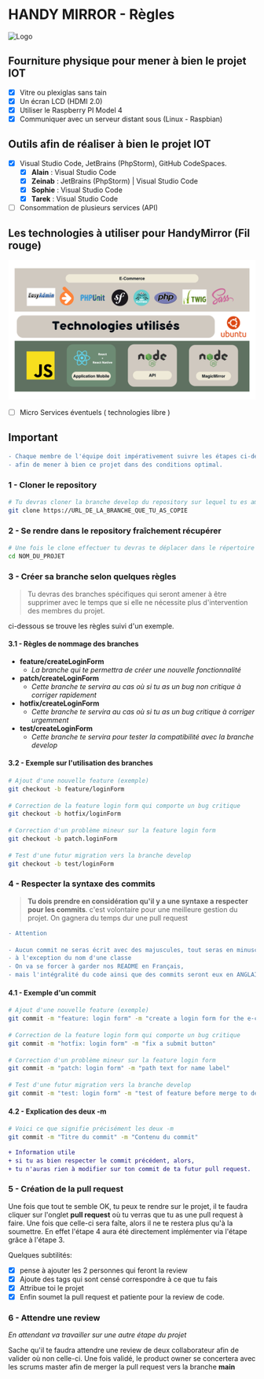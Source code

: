 # HANDY MIRROR - Règles

![Logo](https://github.com/StamIot/HandyMirror-Documents/blob/feature/updateStructure/logo/HM.jpg)

## Fourniture physique pour mener à bien le projet IOT

-   [x] Vitre ou plexiglas sans tain
-   [x] Un écran LCD (HDMI 2.0)
-   [x] Utiliser le Raspberry PI Model 4
-   [x] Communiquer avec un serveur distant sous (Linux - Raspbian)

## Outils afin de réaliser à bien le projet IOT

-   [x] Visual Studio Code, JetBrains (PhpStorm), GitHub CodeSpaces.
    -   [x] **Alain** : Visual Studio Code
    -   [x] **Zeinab** : JetBrains (PhpStorm) | Visual Studio Code
    -   [x] **Sophie** : Visual Studio Code
    -   [x] **Tarek** : Visual Studio Code
-   [ ] Consommation de plusieurs services (API)

## Les technologies à utiliser pour HandyMirror (Fil rouge)

![Logo](https://github.com/stamiot/HandyMirror-Documents/blob/main/screenshots/Technologies_used.png)

-   [ ] Micro Services éventuels ( technologies libre )

## Important

```diff
- Chaque membre de l'équipe doit impérativement suivre les étapes ci-dessous
- afin de mener à bien ce projet dans des conditions optimal.
```

### 1 - Cloner le repository

```sh
# Tu devras cloner la branche develop du repository sur lequel tu es amenez à travailler.
git clone https://URL_DE_LA_BRANCHE_QUE_TU_AS_COPIE
```

### 2 - Se rendre dans le repository fraîchement récupérer

```sh
# Une fois le clone effectuer tu devras te déplacer dans le répertoire de travaille.
cd NOM_DU_PROJET
```

### 3 - Créer sa branche selon quelques règles

> Tu devras des branches spécifiques qui seront amener à être supprimer avec le temps que si elle ne nécessite plus d'intervention des membres du projet.

ci-dessous se trouve les règles suivi d'un exemple.

#### 3.1 - Règles de nommage des branches

-   **feature/createLoginForm**
    -   _La branche qui te permettra de créer une nouvelle fonctionnalité_
-   **patch/createLoginForm**
    -   _Cette branche te servira au cas où si tu as un bug non critique à corriger rapidement_
-   **hotfix/createLoginForm**
    -   _Cette branche te servira au cas où si tu as un bug critique à corriger urgemment_
-   **test/createLoginForm**
    -   _Cette branche te servira pour tester la compatibilité avec la branche develop_

#### 3.2 - Exemple sur l'utilisation des branches

```sh
# Ajout d'une nouvelle feature (exemple)
git checkout -b feature/loginForm

# Correction de la feature login form qui comporte un bug critique
git checkout -b hotfix/loginForm

# Correction d'un problème mineur sur la feature login form
git checkout -b patch.loginForm

# Test d'une futur migration vers la branche develop
git checkout -b test/loginForm
```

### 4 - Respecter la syntaxe des commits

> **Tu dois prendre en considération qu'il y a une syntaxe a respecter pour les commits**.
> c'est volontaire pour une meilleure gestion du projet.
> On gagnera du temps dur une pull request

```diff
- Attention

- Aucun commit ne seras écrit avec des majuscules, tout seras en minuscule
- à l'exception du nom d'une classe
- On va se forcer à garder nos README en Français,
- mais l'intégralité du code ainsi que des commits seront eux en ANGLAIS
```

#### 4.1 - Exemple d'un commit

```sh
# Ajout d'une nouvelle feature (exemple)
git commit -m "feature: login form" -m "create a login form for the e-commerce"

# Correction de la feature login form qui comporte un bug critique
git commit -m "hotfix: login form" -m "fix a submit button"

# Correction d'un problème mineur sur la feature login form
git commit -m "patch: login form" -m "path text for name label"

# Test d'une futur migration vers la branche develop
git commit -m "test: login form" -m "test of feature before merge to develop branch"
```

#### 4.2 - Explication des deux -m

```sh
# Voici ce que signifie précisément les deux -m
git commit -m "Titre du commit" -m "Contenu du commit"
```

```diff
+ Information utile
+ si tu as bien respecter le commit précédent, alors,
+ tu n'auras rien à modifier sur ton commit de ta futur pull request.
```

### 5 - Création de la pull request

Une fois que tout te semble OK, tu peux te rendre sur le projet, il te faudra cliquer sur l'onglet **pull request** où tu verras que tu as une pull request à faire.
Une fois que celle-ci sera faîte, alors il ne te restera plus qu'à la soumettre.
En effet l'étape 4 aura été directement implémenter via l'étape grâce à l'étape 3.

Quelques subtilités:

-   [x] pense à ajouter les 2 personnes qui feront la review
-   [x] Ajoute des tags qui sont censé correspondre à ce que tu fais
-   [x] Attribue toi le projet
-   [x] Enfin soumet la pull request et patiente pour la review de code.

### 6 - Attendre une review

_En attendant va travailler sur une autre étape du projet_

Sache qu'il te faudra attendre une review de deux collaborateur afin de valider où non celle-ci.
Une fois validé, le product owner se concertera avec les scrums master afin de merger la pull request vers la branche **main**
